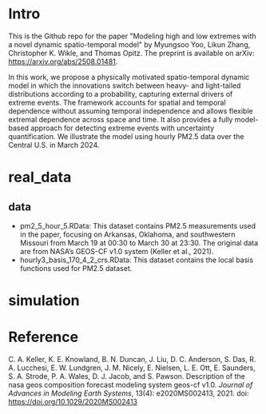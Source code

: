 # Intro
This is the Github repo for the paper "Modeling high and low extremes with a novel dynamic spatio-temporal model" by Myungsoo Yoo, Likun Zhang, Christopher K. Wikle, and Thomas Opitz. The preprint is available on arXiv: https://arxiv.org/abs/2508.01481.

In this work, we propose a physically motivated spatio-temporal dynamic model in which the innovations switch between heavy- and light-tailed distributions according to a probability, capturing external drivers of extreme events. The framework accounts for spatial and temporal dependence without assuming temporal independence and allows flexible extremal dependence across space and time. It also provides a fully model-based approach for detecting extreme events with uncertainty quantification. We illustrate the model using hourly PM2.5 data over the Central U.S. in March 2024.

# real_data
## data
- pm2_5_hour_5.RData: This dataset contains PM2.5 measurements used in the paper, focusing on Arkansas, Oklahoma, and southwestern Missouri from March 19 at 00:30 to March 30 at 23:30. The original data are from NASA’s GEOS-CF v1.0 system (Keller et al., 2021).
- hourly3_basis_170_4_2_crs.RData: This dataset contains the local basis functions used for PM2.5 dataset. 

# simulation

# Reference

C. A. Keller, K. E. Knowland, B. N. Duncan, J. Liu, D. C. Anderson, S. Das, R. A. Lucchesi, E. W. Lundgren, J. M. Nicely, E. Nielsen, L. E. Ott, E. Saunders, S. A. Strode, P. A. Wales, D. J. Jacob, and S. Pawson. Description of the nasa geos composition forecast modeling system geos-cf v1.0. *Journal of Advances in Modeling Earth Systems*, 13(4): e2020MS002413, 2021. doi: https://doi.org/10.1029/2020MS002413

